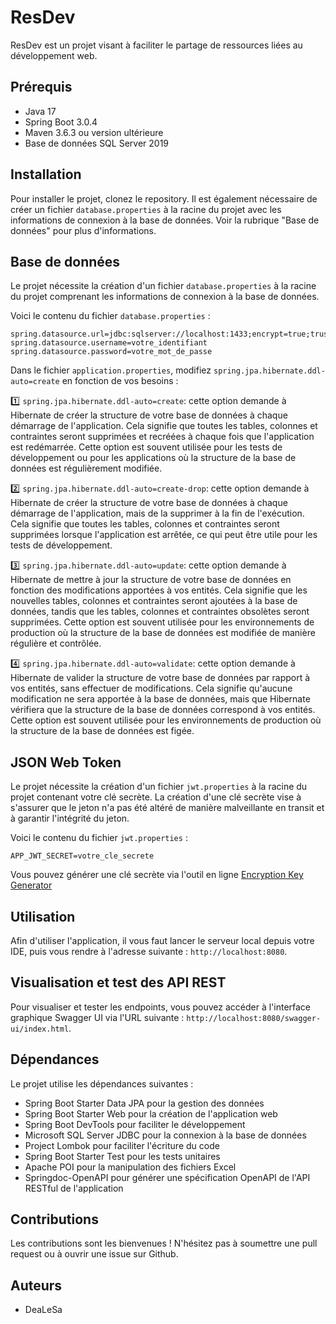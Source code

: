 # ResDev

ResDev est un projet visant à faciliter le partage de ressources liées au développement web.

## Prérequis

* Java 17
* Spring Boot 3.0.4
* Maven 3.6.3 ou version ultérieure
* Base de données SQL Server 2019

## Installation

Pour installer le projet, clonez le repository. Il est également nécessaire de créer un fichier `database.properties` à la racine du projet avec les informations de connexion à la base de données. Voir la rubrique "Base de données" pour plus d'informations.

## Base de données

Le projet nécessite la création d'un fichier `database.properties` à la racine du projet comprenant les informations de connexion à la base de données.

Voici le contenu du fichier `database.properties` :

```
spring.datasource.url=jdbc:sqlserver://localhost:1433;encrypt=true;trustServerCertificate=true;databaseName=nom_de_votre_base_de_données
spring.datasource.username=votre_identifiant
spring.datasource.password=votre_mot_de_passe
```
Dans le fichier `application.properties`, modifiez `spring.jpa.hibernate.ddl-auto=create` en fonction de vos besoins :

:one: `spring.jpa.hibernate.ddl-auto=create`: cette option demande à Hibernate de créer la structure de votre base de données à chaque démarrage de l'application. Cela signifie que toutes les tables, colonnes et contraintes seront supprimées et recréées à chaque fois que l'application est redémarrée. Cette option est souvent utilisée pour les tests de développement ou pour les applications où la structure de la base de données est régulièrement modifiée.

:two: `spring.jpa.hibernate.ddl-auto=create-drop`: cette option demande à Hibernate de créer la structure de votre base de données à chaque démarrage de l'application, mais de la supprimer à la fin de l'exécution. Cela signifie que toutes les tables, colonnes et contraintes seront supprimées lorsque l'application est arrêtée, ce qui peut être utile pour les tests de développement.

:three: `spring.jpa.hibernate.ddl-auto=update`: cette option demande à Hibernate de mettre à jour la structure de votre base de données en fonction des modifications apportées à vos entités. Cela signifie que les nouvelles tables, colonnes et contraintes seront ajoutées à la base de données, tandis que les tables, colonnes et contraintes obsolètes seront supprimées. Cette option est souvent utilisée pour les environnements de production où la structure de la base de données est modifiée de manière régulière et contrôlée.

:four: `spring.jpa.hibernate.ddl-auto=validate`: cette option demande à Hibernate de valider la structure de votre base de données par rapport à vos entités, sans effectuer de modifications. Cela signifie qu'aucune modification ne sera apportée à la base de données, mais que Hibernate vérifiera que la structure de la base de données correspond à vos entités. Cette option est souvent utilisée pour les environnements de production où la structure de la base de données est figée.

## JSON Web Token

Le projet nécessite la création d'un fichier `jwt.properties` à la racine du projet contenant votre clé secrète. La création d'une clé secrète vise à s'assurer que le jeton n'a pas été altéré de manière malveillante en transit et à garantir l'intégrité du jeton.

Voici le contenu du fichier `jwt.properties` :

```
APP_JWT_SECRET=votre_cle_secrete
```
Vous pouvez générer une clé secrète via l'outil en ligne [Encryption Key Generator](https://www.allkeysgenerator.com/Random/Security-Encryption-Key-Generator.aspx)

## Utilisation

Afin d'utiliser l'application, il vous faut lancer le serveur local depuis votre IDE, puis vous rendre à l'adresse suivante : `http://localhost:8080`.

## Visualisation et test des API REST

Pour visualiser et tester les endpoints, vous pouvez accéder à l'interface graphique Swagger UI via l'URL suivante : `http://localhost:8080/swagger-ui/index.html`.

## Dépendances

Le projet utilise les dépendances suivantes :

- Spring Boot Starter Data JPA pour la gestion des données
- Spring Boot Starter Web pour la création de l'application web
- Spring Boot DevTools pour faciliter le développement
- Microsoft SQL Server JDBC pour la connexion à la base de données
- Project Lombok pour faciliter l'écriture du code
- Spring Boot Starter Test pour les tests unitaires
- Apache POI pour la manipulation des fichiers Excel
- Springdoc-OpenAPI pour générer une spécification OpenAPI de l'API RESTful de l'application

## Contributions

Les contributions sont les bienvenues ! N'hésitez pas à soumettre une pull request ou à ouvrir une issue sur Github.

## Auteurs

- DeaLeSa
